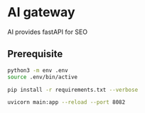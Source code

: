 # AI gateway

AI provides fastAPI for SEO

## Prerequisite

```bash
python3 -m env .env
source .env/bin/active

pip install -r requirements.txt --verbose

uvicorn main:app --reload --port 8082
```




